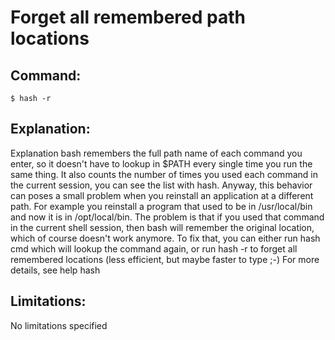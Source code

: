 # Forget all remembered path locations

## Command:
```
$ hash -r
```

## Explanation:
Explanation
bash remembers the full path name of each command you enter, so it doesn't have to lookup in $PATH every single time you run the same thing. It also counts the number of times you used each command in the current session, you can see the list with hash.
Anyway, this behavior can poses a small problem when you reinstall an application at a different path. For example you reinstall a program that used to be in /usr/local/bin and now it is in /opt/local/bin. The problem is that if you used that command in the current shell session, then bash will remember the original location, which of course doesn't work anymore. To fix that, you can either run hash cmd which will lookup the command again, or run hash -r to forget all remembered locations (less efficient, but maybe faster to type ;-)
For more details, see help hash

## Limitations:
No limitations specified

